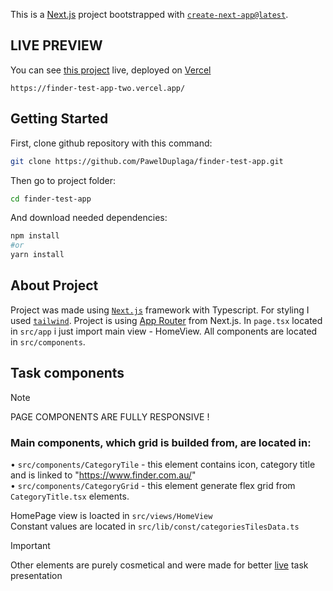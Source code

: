 This is a [Next.js](https://nextjs.org/) project bootstrapped with [`create-next-app@latest`](https://github.com/vercel/next.js/tree/canary/packages/create-next-app).
## LIVE PREVIEW
You can see [this project](https://finder-test-app-two.vercel.app/) live,  deployed on [Vercel](https://vercel.com)
```
https://finder-test-app-two.vercel.app/
```
## Getting Started

First, clone github repository with this command:

```bash
git clone https://github.com/PawelDuplaga/finder-test-app.git
```
Then go to project folder:
```bash
cd finder-test-app
```
And download needed dependencies:
```bash
npm install
#or
yarn install
```


## About Project
Project was made using [`Next.js`](https://nextjs.org/) framework with Typescript. For styling I used [`tailwind`](https://tailwindcss.com/).
Project is using [App Router](https://nextjs.org/docs/app) from Next.js. In `page.tsx` located in `src/app` i just import main view - HomeView.
All components are located in `src/components`.

## Task components

> [!NOTE]
> PAGE COMPONENTS ARE FULLY RESPONSIVE !

### Main components, which grid is builded from, are located in:
 • `src/components/CategoryTile` - this element contains icon, category title and is linked to "https://www.finder.com.au/" <br/>
 • `src/components/CategoryGrid` - this element generate flex grid from `CategoryTitle.tsx` elements. </br>

HomePage view is loacted in `src/views/HomeView` </br>
Constant values are located in `src/lib/const/categoriesTilesData.ts` </br>

> [!IMPORTANT]
> Other elements are purely cosmetical and were made for better [live](https://finder-test-app-two.vercel.app/) task presentation